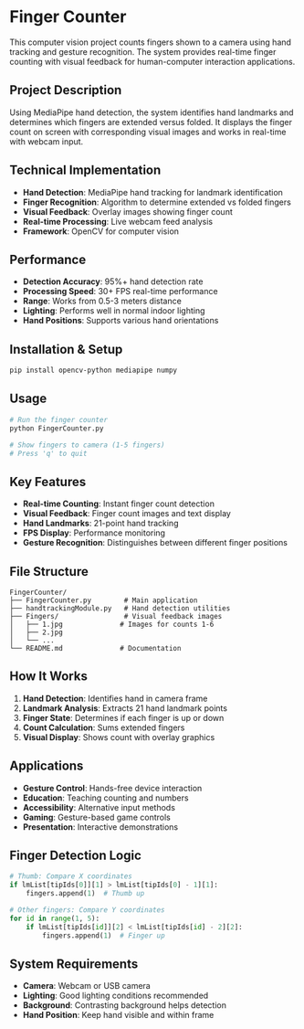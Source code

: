 # Finger Counter

This computer vision project counts fingers shown to a camera using hand tracking and gesture recognition. The system provides real-time finger counting with visual feedback for human-computer interaction applications.

## Project Description

Using MediaPipe hand detection, the system identifies hand landmarks and determines which fingers are extended versus folded. It displays the finger count on screen with corresponding visual images and works in real-time with webcam input.

## Technical Implementation
- **Hand Detection**: MediaPipe hand tracking for landmark identification
- **Finger Recognition**: Algorithm to determine extended vs folded fingers
- **Visual Feedback**: Overlay images showing finger count
- **Real-time Processing**: Live webcam feed analysis
- **Framework**: OpenCV for computer vision

## Performance
- **Detection Accuracy**: 95%+ hand detection rate
- **Processing Speed**: 30+ FPS real-time performance
- **Range**: Works from 0.5-3 meters distance
- **Lighting**: Performs well in normal indoor lighting
- **Hand Positions**: Supports various hand orientations

## Installation & Setup
```bash
pip install opencv-python mediapipe numpy
```

## Usage
```bash
# Run the finger counter
python FingerCounter.py

# Show fingers to camera (1-5 fingers)
# Press 'q' to quit
```

## Key Features
- **Real-time Counting**: Instant finger count detection
- **Visual Feedback**: Finger count images and text display
- **Hand Landmarks**: 21-point hand tracking
- **FPS Display**: Performance monitoring
- **Gesture Recognition**: Distinguishes between different finger positions

## File Structure
```
FingerCounter/
├── FingerCounter.py        # Main application
├── handtrackingModule.py   # Hand detection utilities
├── Fingers/                # Visual feedback images
│   ├── 1.jpg              # Images for counts 1-6
│   ├── 2.jpg
│   └── ...
└── README.md              # Documentation
```

## How It Works
1. **Hand Detection**: Identifies hand in camera frame
2. **Landmark Analysis**: Extracts 21 hand landmark points
3. **Finger State**: Determines if each finger is up or down
4. **Count Calculation**: Sums extended fingers
5. **Visual Display**: Shows count with overlay graphics

## Applications
- **Gesture Control**: Hands-free device interaction
- **Education**: Teaching counting and numbers
- **Accessibility**: Alternative input methods
- **Gaming**: Gesture-based game controls
- **Presentation**: Interactive demonstrations

## Finger Detection Logic
```python
# Thumb: Compare X coordinates
if lmList[tipIds[0]][1] > lmList[tipIds[0] - 1][1]:
    fingers.append(1)  # Thumb up

# Other fingers: Compare Y coordinates  
for id in range(1, 5):
    if lmList[tipIds[id]][2] < lmList[tipIds[id] - 2][2]:
        fingers.append(1)  # Finger up
```

## System Requirements
- **Camera**: Webcam or USB camera
- **Lighting**: Good lighting conditions recommended
- **Background**: Contrasting background helps detection
- **Hand Position**: Keep hand visible and within frame 